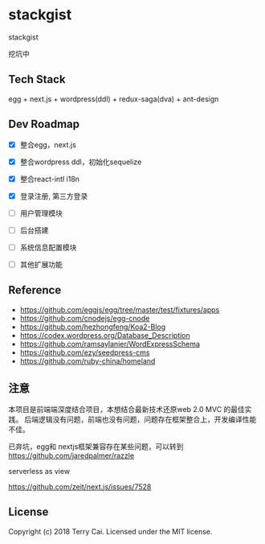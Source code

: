 # stackgist
stackgist

挖坑中



## Tech Stack

egg + next.js + wordpress(ddl) + redux-saga(dva) + ant-design



## Dev Roadmap

- [x] 整合egg，next.js 
- [x] 整合wordpress ddl，初始化sequelize
- [x] 整合react-intl i18n
- [x] 登录注册, 第三方登录 
- [ ] 用户管理模块
- [ ] 后台搭建
- [ ] 系统信息配置模块
- [ ] 其他扩展功能


## Reference

- https://github.com/eggjs/egg/tree/master/test/fixtures/apps
- https://github.com/cnodejs/egg-cnode
- https://github.com/hezhongfeng/Koa2-Blog 
- https://codex.wordpress.org/Database_Description
- https://github.com/ramsaylanier/WordExpressSchema
- https://github.com/ezy/seedpress-cms
- https://github.com/ruby-china/homeland


## 注意

本项目是前端端深度结合项目，本想结合最新技术还原web 2.0 MVC 的最佳实践。
后端逻辑没有问题，前端也没有问题，问题存在框架整合上，开发编译性能不佳。

已弃坑，egg和 nextjs框架兼容存在某些问题，可以转到 https://github.com/jaredpalmer/razzle

serverless as view

https://github.com/zeit/next.js/issues/7528





## License

Copyright (c) 2018 Terry Cai. Licensed under the MIT license.







